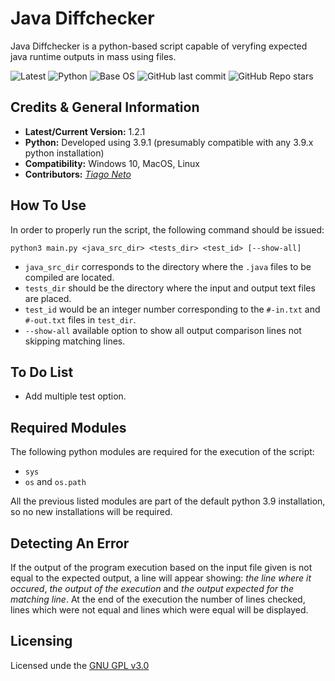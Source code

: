 # Java Diffchecker

Java Diffchecker is a python-based script capable of veryfing expected java runtime outputs in mass using files.

![Latest](https://img.shields.io/github/v/release/rafa-875/java-diffchecker?label=Latest)
![Python](https://img.shields.io/static/v1?label=Python&message=3.9.1&color=orange)
![Base OS](https://img.shields.io/static/v1?label=Base%20OS&message=Win%2010&color=blue)
![GitHub last commit](https://img.shields.io/github/last-commit/rafa-875/java-diffchecker?label=Last%20Commit)
![GitHub Repo stars](https://img.shields.io/github/stars/rafa-875/java-diffchecker?style=social)

## Credits & General Information
 - **Latest/Current Version:** 1.2.1
 - **Python:** Developed using 3.9.1 (presumably compatible with any 3.9.x python installation)
 - **Compatibility:** Windows 10, MacOS, Linux
 - **Contributors:** *[Tiago Neto](https://github.com/tiagofneto)*

## How To Use
In order to properly run the script, the following command should be issued:

`python3 main.py <java_src_dir> <tests_dir> <test_id> [--show-all]`

- `java_src_dir` corresponds to the directory where the `.java` files to be compiled are located.
- `tests_dir` should be the directory where the input and output text files are placed.
- `test_id` would be an integer number corresponding to the `#-in.txt` and `#-out.txt` files in `test_dir`.
- `--show-all` available option to show all output comparison lines not skipping matching lines.

## To Do List
 - Add multiple test option.

## Required Modules
The following python modules are required for the execution of the script:
 - `sys`
 - `os` and `os.path`

All the previous listed modules are part of the default python 3.9 installation, so no new installations will be required.

## Detecting An Error

If the output of the program execution based on the input file given is not equal to the expected output, a line will appear showing: *the line where it occured*, *the output of the execution* and *the output expected for the matching line*. At the end of the execution the number of lines checked, lines which were not equal and lines which were equal will be displayed.

## Licensing
Licensed unde the [GNU GPL v3.0](LICENSE)
